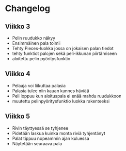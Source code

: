 # Changelog

## Viikko 3
* Pelin ruudukko näkyy
* Ensimmäinen pala toimii
* Tehty Pieces-luokka jossa on jokaisen palan tiedot
* tehty funktiot palojen sekä peli-ikkunan piirtämiseen
* aloitettu pelin pyöritysfunktio

## Viikko 4
* Pelaaja voi liikuttaa palasia
* Palasia tulee niin kauan kunnes häviää
* Peli loppuu kun aloituspala ei enää mahdu ruudukkoon
* muutettu pelinpyöritysfunktio luokka rakenteeksi

## Viikko 5
* Rivin täyttyessä se tyhjenee
* Pidetään laskua kuinka monta riviä tyhjentänyt
* Palat tippuu nopeammin ajan kuluessa
* Näytetään seuraava pala
